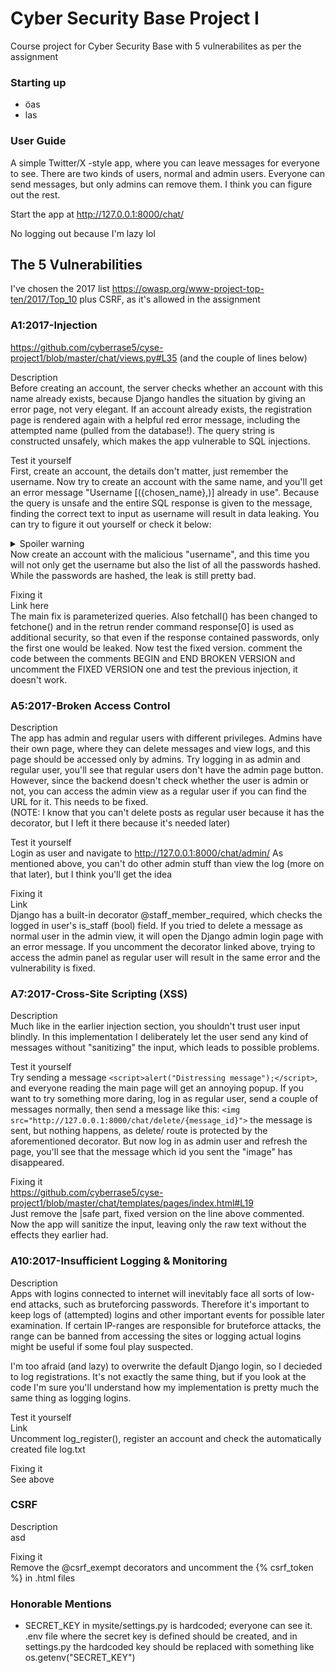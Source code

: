 # Cyber Security Base Project I
Course project for Cyber Security Base with 5 vulnerabilites as per the assignment

### Starting up
- öas
- las

### User Guide
A simple Twitter/X -style app, where you can leave messages for everyone to see. There are two kinds of users, normal and admin users. Everyone can send messages, but only admins can remove them. I think you can figure out the rest.

Start the app at http://127.0.0.1:8000/chat/

No logging out because I'm lazy lol

## The 5 Vulnerabilities
I've chosen the 2017 list https://owasp.org/www-project-top-ten/2017/Top_10 plus CSRF, as it's allowed in the assignment

### A1:2017-Injection
https://github.com/cyberrase5/cyse-project1/blob/master/chat/views.py#L35 (and the couple of lines below)

Description\
Before creating an account, the server checks whether an account with this name already exists, because Django handles the situation by giving an error page, not very elegant. If an account already exists, the registration page is rendered again with a helpful red error message, including the attempted name (pulled from the database!). The query string is constructed unsafely, which makes the app vulnerable to SQL injections.

Test it yourself\
First, create an account, the details don't matter, just remember the username. Now try to create an account with the same name, and you'll get an error message "Username [({chosen_name},)] already in use". Because the query is unsafe and the entire SQL response is given to the message, finding the correct text to input as username will result in data leaking. You can try to figure it out yourself or check it below:
<details>
  <summary>Spoiler warning</summary>
  
  {chosen_name}' UNION SELECT password FROM auth_user --
  
</details>
Now create an account with the malicious "username", and this time you will not only get the username but also the list of all the passwords hashed. While the passwords are hashed, the leak is still pretty bad. 

Fixing it\
Link here\
The main fix is parameterized queries. Also fetchall() has been changed to fetchone() and in the retrun render command response[0] is used as additional security, so that even if the response contained passwords, only the first one would be leaked. Now test the fixed version. comment the code between the comments BEGIN and END BROKEN VERSION and uncomment the FIXED VERSION one and test the previous injection, it doesn't work.

### A5:2017-Broken Access Control

Description\
The app has admin and regular users with different privileges. Admins have their own page, where they can delete messages and view logs, and this page should be accessed only by admins. Try logging in as admin and regular user, you'll see that regular users don't have the admin page button. However, since the backend doesn't check whether the user is admin or not, you can access the admin view as a regular user if you can find the URL for it. This needs to be fixed.\
(NOTE: I know that you can't delete posts as regular user because it has the decorator, but I left it there because it's needed later)

Test it yourself\
Login as user and navigate to http://127.0.0.1:8000/chat/admin/ As mentioned above, you can't do other admin stuff than view the log (more on that later), but I think you'll get the idea

Fixing it\
Link \
Django has a built-in decorator @staff_member_required, which checks the logged in user's is_staff (bool) field. If you tried to delete a message as normal user in the admin view, it will open the Django admin login page with an error message. If you uncomment the decorator linked above, trying to access the admin panel as regular user will result in the same error and the vulnerability is fixed.

### A7:2017-Cross-Site Scripting (XSS)

Description\
Much like in the earlier injection section, you shouldn't trust user input blindly. In this implementation I deliberately let the user send any kind of messages without "sanitizing" the input, which leads to possible problems.

Test it yourself\
Try sending a message ```<script>alert("Distressing message");</script>```, and everyone reading the main page will get an annoying popup. If you want to try something more daring, log in as regular user, send a couple of messages normally, then send a message like this: ```<img src="http://127.0.0.1:8000/chat/delete/{message_id}">``` the message is sent, but nothing happens, as delete/ route is protected by the aforementioned decorator. But now log in as admin user and refresh the page, you'll see that the message which id you sent the "image" has disappeared. 

Fixing it\
https://github.com/cyberrase5/cyse-project1/blob/master/chat/templates/pages/index.html#L19 \
Just remove the |safe part, fixed version on the line above commented. Now the app will sanitize the input, leaving only the raw text without the effects they earlier had.

### A10:2017-Insufficient Logging & Monitoring

Description\
Apps with logins connected to internet will inevitably face all sorts of low-end attacks, such as bruteforcing passwords. Therefore it's important to keep logs of (attempted) logins and other important events for possible later examination. If certain IP-ranges are responsible for bruteforce attacks, the range can be banned from accessing the sites or logging actual logins might be useful if some foul play suspected.

I'm too afraid (and lazy) to overwrite the default Django login, so I decieded to log registrations. It's not exactly the same thing, but if you look at the code I'm sure you'll understand how my implementation is pretty much the same thing as logging logins.

Test it yourself\
Link \
Uncomment log_register(), register an account and check the automatically created file log.txt

Fixing it\
See above

### CSRF

Description\
asd

Fixing it\
Remove the @csrf_exempt decorators and uncomment the {% csrf_token %} in .html files

### Honorable Mentions
- SECRET_KEY in mysite/settings.py is hardcoded; everyone can see it. .env file where the secret key is defined should be created, and in settings.py the hardcoded key should be replaced with something like os.getenv("SECRET_KEY")
